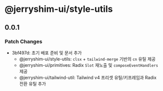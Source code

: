 # @jerryshim-ui/style-utils

## 0.0.1

### Patch Changes

- 3bf497d: 초기 배포 준비 및 문서 추가
  - @jerryshim-ui/style-utils: `clsx` + `tailwind-merge` 기반의 `cn` 유틸 제공
  - @jerryshim-ui/primitives: Radix `Slot` 재노출 및 `composeEventHandlers` 제공
  - @jerryshim-ui/tailwind-util: Tailwind v4 프리셋 유틸/키프레임과 Radix 전환 유틸 추가
